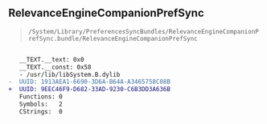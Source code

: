 ## RelevanceEngineCompanionPrefSync

> `/System/Library/PreferencesSyncBundles/RelevanceEngineCompanionPrefSync.bundle/RelevanceEngineCompanionPrefSync`

```diff

   __TEXT.__text: 0x0
   __TEXT.__const: 0x58
   - /usr/lib/libSystem.B.dylib
-  UUID: 1913AEA1-6690-3D6A-B64A-A3465758C08B
+  UUID: 9EEC46F9-D682-33AD-9230-C6B3DD3A636B
   Functions: 0
   Symbols:   2
   CStrings:  0

```
